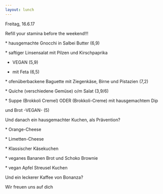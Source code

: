```yaml
---
layout: lunch
---
```



Freitag, 16.6.17

Refill your stamina before the weekend!!!

\* hausgemachte Gnocchi in Salbei Butter (6,9)

\* saftiger Linsensalat mit Pilzen und Kirschpaprika

- VEGAN (5,9)

- mit Feta (6,5)

\* ofen&uuml;berbackene Baguette mit Ziegenk&auml;se, Birne und Pistazien (7,2)

\* Quiche (verschiedene Gem&uuml;se) o/m Salat (3,9/6)

\* Suppe (Brokkoli Cremel) ODER (Brokkoli-Creme) mit hausgemachtem Dip

und Brot -VEGAN- (5)

Und danach ein hausgemachter Kuchen, als Pr&auml;vention?

\* Orange-Cheese

\* Limetten-Cheese

\* Klassischer K&auml;sekuchen

\* veganes Bananen Brot und Schoko Brownie

\* vegan Apfel Streusel Kuchen

Und ein leckerer Kaffee von Bonanza?

Wir freuen uns auf dich